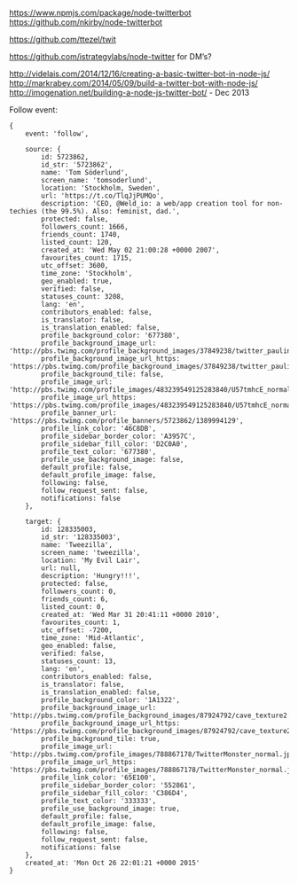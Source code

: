 https://www.npmjs.com/package/node-twitterbot
https://github.com/nkirby/node-twitterbot

https://github.com/ttezel/twit

https://github.com/istrategylabs/node-twitter for DM’s?

http://videlais.com/2014/12/16/creating-a-basic-twitter-bot-in-node-js/
http://markrabey.com/2014/05/09/build-a-twitter-bot-with-node-js/
http://imogenation.net/building-a-node-js-twitter-bot/ - Dec 2013


Follow event:

	{
		event: 'follow',

		source: {
			id: 5723862,
			id_str: '5723862',
			name: 'Tom Söderlund',
			screen_name: 'tomsoderlund',
			location: 'Stockholm, Sweden',
			url: 'https://t.co/TlqJjPUMQo',
			description: 'CEO, @Weld_io: a web/app creation tool for non-techies (the 99.5%). Also: feminist, dad.',
			protected: false,
			followers_count: 1666,
			friends_count: 1740,
			listed_count: 120,
			created_at: 'Wed May 02 21:00:28 +0000 2007',
			favourites_count: 1715,
			utc_offset: 3600,
			time_zone: 'Stockholm',
			geo_enabled: true,
			verified: false,
			statuses_count: 3208,
			lang: 'en',
			contributors_enabled: false,
			is_translator: false,
			is_translation_enabled: false,
			profile_background_color: '677380',
			profile_background_image_url: 'http://pbs.twimg.com/profile_background_images/37849238/twitter_paulinaalskardig.png',
			profile_background_image_url_https: 'https://pbs.twimg.com/profile_background_images/37849238/twitter_paulinaalskardig.png',
			profile_background_tile: false,
			profile_image_url: 'http://pbs.twimg.com/profile_images/483239549125283840/U57tmhcE_normal.jpeg',
			profile_image_url_https: 'https://pbs.twimg.com/profile_images/483239549125283840/U57tmhcE_normal.jpeg',
			profile_banner_url: 'https://pbs.twimg.com/profile_banners/5723862/1389994129',
			profile_link_color: '46C8DB',
			profile_sidebar_border_color: 'A3957C',
			profile_sidebar_fill_color: 'D2C0A0',
			profile_text_color: '677380',
			profile_use_background_image: false,
			default_profile: false,
			default_profile_image: false,
			following: false,
			follow_request_sent: false,
			notifications: false
		},
		
		target: {
			id: 128335003,
			id_str: '128335003',
			name: 'Tweezilla',
			screen_name: 'tweezilla',
			location: 'My Evil Lair',
			url: null,
			description: 'Hungry!!!',
			protected: false,
			followers_count: 0,
			friends_count: 6,
			listed_count: 0,
			created_at: 'Wed Mar 31 20:41:11 +0000 2010',
			favourites_count: 1,
			utc_offset: -7200,
			time_zone: 'Mid-Atlantic',
			geo_enabled: false,
			verified: false,
			statuses_count: 13,
			lang: 'en',
			contributors_enabled: false,
			is_translator: false,
			is_translation_enabled: false,
			profile_background_color: '1A1322',
			profile_background_image_url: 'http://pbs.twimg.com/profile_background_images/87924792/cave_texture2.jpg',
			profile_background_image_url_https: 'https://pbs.twimg.com/profile_background_images/87924792/cave_texture2.jpg',
			profile_background_tile: true,
			profile_image_url: 'http://pbs.twimg.com/profile_images/788867178/TwitterMonster_normal.jpg',
			profile_image_url_https: 'https://pbs.twimg.com/profile_images/788867178/TwitterMonster_normal.jpg',
			profile_link_color: '65E100',
			profile_sidebar_border_color: '552861',
			profile_sidebar_fill_color: 'C386D4',
			profile_text_color: '333333',
			profile_use_background_image: true,
			default_profile: false,
			default_profile_image: false,
			following: false,
			follow_request_sent: false,
			notifications: false
		},
		created_at: 'Mon Oct 26 22:01:21 +0000 2015'
	}
